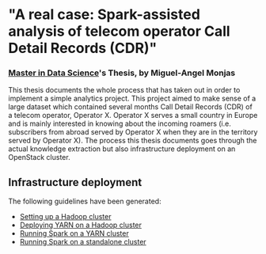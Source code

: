 # "A real case: Spark-assisted analysis of telecom operator Call Detail Records (CDR)"
### [Master in Data Science](http://www.masterdatascience.es/)'s Thesis, by **Miguel-Angel Monjas**

This thesis documents the whole process that has taken out in order to implement a simple analytics project. This project aimed to make sense of a large dataset which contained several months Call Detail Records (CDR) of a telecom operator, Operator X. Operator X serves a small country in Europe and is mainly interested in knowing about the incoming roamers (i.e. subscribers from abroad served by Operator X when they are in the territory served by Operator X). The process this thesis documents goes through the actual knowledge extraction but also infrastructure deployment on an OpenStack cluster.

## Infrastructure deployment
The following guidelines have been generated:
* [Setting up a Hadoop cluster](doc/hadoop-cluster-setup.md)
* [Deploying YARN on a Hadoop cluster](doc/yarn-cluster-setup.md)
* [Running Spark on a YARN cluster](doc/spark-yarn-cluster-setup.md)
* [Running Spark on a standalone cluster](doc/spark-standalone-cluster-setup.md)